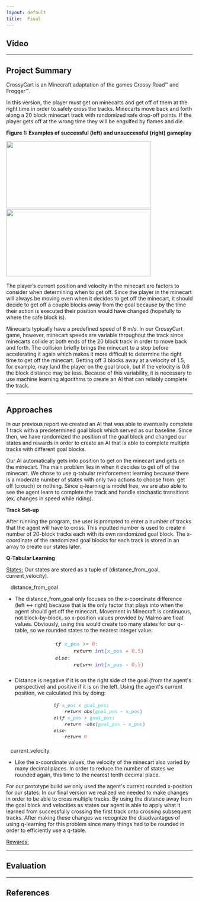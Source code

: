 ```yaml
---
layout: default
title:  Final
---
```


## Video

---

## Project Summary
CrossyCart is an Minecraft adaptation of the games Crossy Road™ and Frogger™.

In this version, the player must get on minecarts and get off of them at the right time in order to safely cross the tracks. Minecarts move back and forth along a 20 block minecart track with randomized safe drop-off points. If the player gets off at the wrong time they will be engulfed by flames and die.


<p align="center">

<strong>Figure 1: Examples of successful (left) and unsuccessful (right) gameplay</strong>

</p>

<p align="center">

<img src="img/example_success.gif" width="391" height="181" /> &nbsp;&nbsp;&nbsp;&nbsp;&nbsp;&nbsp; <img src="img/example_failure.gif" width="391" height="181" />

</p>


The player’s current position and velocity in the minecart are factors to consider when determining when to get off. Since the player in the minecart will always be moving even when it decides to get off the minecart, it should decide to get off a couple blocks away from the goal because by the time their action is executed their position would have changed (hopefully to where the safe block is).

Minecarts typically have a predefined speed of 8 m/s. In our CrossyCart game, however, minecart speeds are variable throughout the track since minecarts collide at both ends of the 20 block track in order to move back and forth. The collision briefly brings the minecart to a stop before accelerating it again which makes it more difficult to determine the right time to get off the minecart. Getting off 3 blocks away at a velocity of 1.5, for example, may land the player on the goal block, but if the velocity is 0.6 the block distance may be less. Because of this variability, it is necessary to use machine learning algorithms to create an AI that can reliably complete the track.

---

## Approaches

In our previous report we created an AI that was able to eventually complete 1 track with a predetermined goal block which served as our baseline. Since then, we have randomized the position of the goal block and changed our states and rewards in order to create an AI that is able to complete multiple tracks with different goal blocks.

Our AI automatically gets into position to get on the minecart and gets on the minecart. The main problem lies in when it decides to get off of the minecart. We chose to use q-tabular reinforcement learning because there is a moderate number of states with only two actions to choose from: get off (crouch) or nothing. Since q-learning is model free, we are also able to see the agent learn to complete the track and handle stochastic transitions (ex. changes in speed while riding).

**Track Set-up**

After running the program, the user is prompted to enter a number of tracks that the agent will have to cross. This inputted number is used to create n number of 20-block tracks each with its own randomized goal block. The x-coordinate of the randomized goal blocks for each track is stored in an array to create our states later.

**Q-Tabular Learning**

<u>States:</u>
Our states are stored as a tuple of (distance_from_goal, current_velocity).

&nbsp;&nbsp; distance_from_goal
* The distance_from_goal only focuses on the x-coordinate difference (left ↔ right) because that is the only factor that plays into when the agent should get off the minecart. Movement in Minecraft is continuous, not block-by-block, so x-position values provided by Malmo are float values. Obviously, using this would create too many states for our q-table, so we rounded states to the nearest integer value:

<p align="center">

<img src="img/round_int.png"/>

</p>

* Distance is negative if it is on the right side of the goal (from the agent's perspective) and positive if it is on the left. Using the agent's current position, we calculated this by doing:

<p align="center">

<img src="img/distance_away.png" width="259" height="108" />

</p>

&nbsp;&nbsp; current_velocity
* Like the x-coordinate values, the velocity of the minecart also varied by many decimal places. In order to reduce the number of states we rounded again, this time to the nearest tenth decimal place.

For our prototype build we only used the agent's current rounded x-position for our states. In our final version we realized we needed to make changes in order to be able to cross multiple tracks. By using the distance away from the goal block and velocities as states our agent is able to apply what it learned from successfully crossing the first track onto crossing subsequent tracks. After making these changes we recognize the disadvantages of using q-learning for this problem since many things had to be rounded in order to efficiently use a q-table. 
    
<u>Rewards:</u>

---

## Evaluation

---

## References
